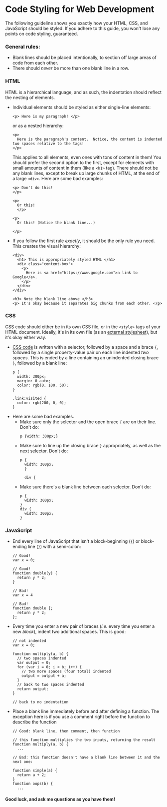 # Code Styling for Web Development

The following guideline shows you exactly how your HTML, CSS, and JavaScript should be styled.  If you adhere to this guide, you won't lose any points on code styling, guaranteed.

### General rules:
* Blank lines should be placed intentionally, to section off large areas of code from each other.  
* There should _never_ be more than one blank line in a row.

### HTML
HTML is a hierarchical language, and as such, the indentation should reflect the nesting of elements.

* Individual elements should be styled as either single-line elements:
  ```
  <p> Here is my paragraph! </p>
  ```
  or as a nested hierarchy:
  ```
  <p>
    Here is the paragraph's content.  Notice, the content is indented two spaces relative to the tags!
  </p>    
  ```
  This applies to all elements, even ones with tons of content in them! You should prefer the second option to the first, except for elements with small amounts of content in them (like a `<h1>` tag).  There should not be any blank lines, except to break up large chunks of HTML, at the end of a large `<div>`.  Here are some bad examples:
  ```
  <p> Don't do this!
  </p>

  <p>
    Or this!
    </p>

  <p>
    Or this! (Notice the blank line...)

  </p>
  ```

* If you follow the first rule _exactly_, it should be the only rule you need.  This creates the visual hierarchy:
  ```
  <div>
    <h1> This is appropriately styled HTML </h1>
    <div class="content-box">
      <p>
        Here is <a href="https://www.google.com">a link to Google</a>.
      </p>
    </div>
  </div>

  <h3> Note the blank line above </h3>
  <p> It's okay because it separates big chunks from each other. </p>
  ```

### CSS
CSS code should either be in its own CSS file, or in the `<style>` tags of your HTML document.  Ideally, it's in its own file (as an [external stylesheet](https://www.w3schools.com/css/css_howto.asp)), but it's okay either way.
* [CSS code](https://www.w3schools.com/css/css_syntax.asp) is written with a selector, followed by a space and a brace `{`, followed by a single property-value pair on each line indented _two spaces_.  This is ended by a line containing an unindented closing brace `}`, followed by a blank line:
  ```
  p {
    width: 300px;
    margin: 0 auto;
    color: rgb(0, 100, 50);
  }

  .link:visited {
    color: rgb(200, 0, 0);
  }
  ```
* Here are some bad examples.  
  * Make sure only the selector and the open brace `{` are on their line.  Don't do:
      ```
      p {width: 300px;}
      ```
  * Make sure to line up the closing brace `}` appropriately, as well as the next selector.  Don't do:
    ```
    p {
      width: 300px;
      }

      div {
    ```
  * Make sure there's a blank line between each selector.  Don't do:
    ```
    p {
      width: 300px;
    }
    div {
      width: 300px;
    }
    ```

### JavaScript
* End every line of JavaScript that isn't a block-beginning (`{`) or block-ending line (`}`) with a semi-colon:

    ```
    // Good!
    var x = 0;

    // Good!
    function double(y) {
      return y * 2;
    }

    // Bad!
    var x = 4

    // Bad!
    function double {;
      return y * 2;
    };
    ```
* Every time you enter a new pair of braces (_i.e._ every time you enter a new _block_), indent two additional spaces.  This is good:
    ```
    // not indented
    var x = 0;

    function multiply(a, b) {
      // two spaces indented
      var output = 0;
      for (var i = 0; i < b; i++) {
        // two more spaces (four total) indented
        output = output + a;
      }
      // back to two spaces indented
      return output;
    }

    // back to no indentation
    ```
* Place a blank line immediately before and after defining a function.  The exception here is if you use a comment right before the function to describe the function
    ```
    // Good: blank line, then comment, then function

    // this function multiplies the two inputs, returning the result
    function multiply(a, b) {
      ...

    // Bad: this function doesn't have a blank line between it and the next one:

    function simple(a) {
      return a + 2;
    }
    function oops(b) {
      ...
    ```

#### Good luck, and ask me questions as you have them!
